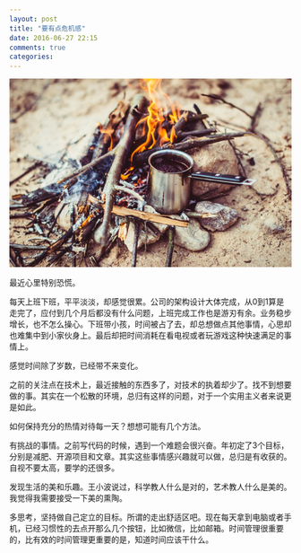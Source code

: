 ```yaml
---
layout: post
title: "要有点危机感"
date: 2016-06-27 22:15
comments: true
categories: 
---
```


![](images/posts/stock-photo-42998730.jpg)

最近心里特别恐慌。

每天上班下班，平平淡淡，却感觉很累。公司的架构设计大体完成，从0到1算是走完了，应付到几个月后都没有什么问题，上班完成工作也是游刃有余。业务稳步增长，也不怎么操心。下班带小孩，时间被占了去，却总想做点其他事情，心思却也难集中到小家伙身上。最后却把时间消耗在看电视或者玩游戏这种快速满足的事情上。

感觉时间除了岁数，已经带不来变化。

<!--more-->

之前的关注点在技术上，最近接触的东西多了，对技术的执着却少了。找不到想要做的事。其实在一个松散的环境，总归有这样的问题，对于一个实用主义者来说更是如此。

如何保持充分的热情对待每一天？想想可能有几个方法。

有挑战的事情。之前写代码的时候，遇到一个难题会很兴奋。年初定了3个目标，分别是减肥、开源项目和文章。其实这些事情感兴趣就可以做，总归是有收获的。自视不要太高，要学的还很多。

发现生活的美和乐趣。王小波说过，科学教人什么是对的，艺术教人什么是美的。我觉得我需要接受一下美的熏陶。

多思考，坚持做自己定立的目标。所谓的走出舒适区吧。现在每天拿到电脑或者手机，已经习惯性的去点开那么几个按钮，比如微信，比如邮箱。时间管理很重要的，比有效的时间管理更重要的是，知道时间应该干什么。